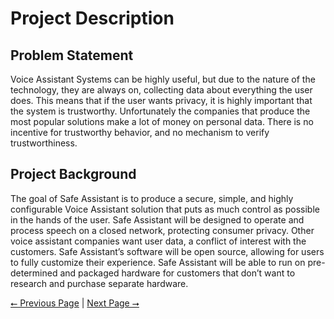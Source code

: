 # Project Description

## Problem Statement

Voice Assistant Systems can be highly useful, but due  to the nature of the technology, they are always on, collecting data about everything the user does. This means that if the user wants privacy, it is highly important that the system is trustworthy. Unfortunately the companies that produce the most popular solutions make a lot of money on personal data. There is no incentive for trustworthy behavior, and no mechanism to verify trustworthiness.

## Project Background

The goal of Safe Assistant is to produce a secure, simple, and highly configurable Voice Assistant solution that puts as much control as possible in the hands of the user. Safe Assistant will be designed to operate and process speech on a closed network, protecting consumer privacy. Other voice assistant companies want user data, a conflict of interest with the customers. Safe Assistant’s software will be open source, allowing for users to fully customize their experience. Safe Assistant will be able to run on pre-determined and packaged hardware for customers that don’t want to research and purchase separate hardware.

[⭠ Previous Page](02-project-description.md) | [Next Page ⭢](03-user-stories-design-diagrams.md)

